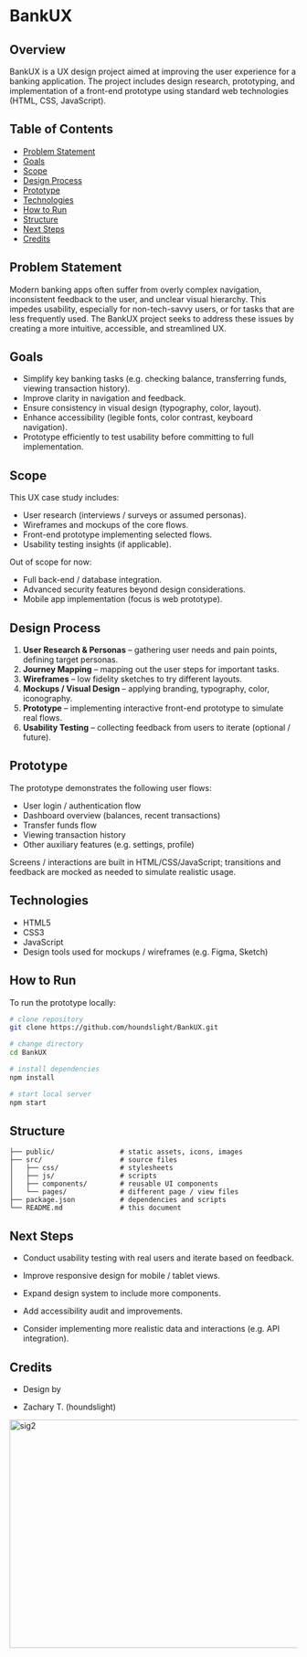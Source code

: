 # BankUX

## Overview

BankUX is a UX design project aimed at improving the user experience for a banking application. The project includes design research, prototyping, and implementation of a front-end prototype using standard web technologies (HTML, CSS, JavaScript).

## Table of Contents

- [Problem Statement](#problem-statement)  
- [Goals](#goals)  
- [Scope](#scope)  
- [Design Process](#design-process)  
- [Prototype](#prototype)  
- [Technologies](#technologies)  
- [How to Run](#how-to-run)  
- [Structure](#structure)  
- [Next Steps](#next-steps)  
- [Credits](#credits)  

## Problem Statement

Modern banking apps often suffer from overly complex navigation, inconsistent feedback to the user, and unclear visual hierarchy. This impedes usability, especially for non-tech-savvy users, or for tasks that are less frequently used. The BankUX project seeks to address these issues by creating a more intuitive, accessible, and streamlined UX.

## Goals

- Simplify key banking tasks (e.g. checking balance, transferring funds, viewing transaction history).  
- Improve clarity in navigation and feedback.  
- Ensure consistency in visual design (typography, color, layout).  
- Enhance accessibility (legible fonts, color contrast, keyboard navigation).  
- Prototype efficiently to test usability before committing to full implementation.

## Scope

This UX case study includes:

- User research (interviews / surveys or assumed personas).  
- Wireframes and mockups of the core flows.  
- Front-end prototype implementing selected flows.  
- Usability testing insights (if applicable).  

Out of scope for now:

- Full back-end / database integration.  
- Advanced security features beyond design considerations.  
- Mobile app implementation (focus is web prototype).

## Design Process

1. **User Research & Personas** – gathering user needs and pain points, defining target personas.  
2. **Journey Mapping** – mapping out the user steps for important tasks.  
3. **Wireframes** – low fidelity sketches to try different layouts.  
4. **Mockups / Visual Design** – applying branding, typography, color, iconography.  
5. **Prototype** – implementing interactive front-end prototype to simulate real flows.  
6. **Usability Testing** – collecting feedback from users to iterate (optional / future).  

## Prototype

The prototype demonstrates the following user flows:

- User login / authentication flow  
- Dashboard overview (balances, recent transactions)  
- Transfer funds flow  
- Viewing transaction history  
- Other auxiliary features (e.g. settings, profile)

Screens / interactions are built in HTML/CSS/JavaScript; transitions and feedback are mocked as needed to simulate realistic usage.

## Technologies

- HTML5  
- CSS3  
- JavaScript  
- Design tools used for mockups / wireframes (e.g. Figma, Sketch)  

## How to Run

To run the prototype locally:

```bash
# clone repository
git clone https://github.com/houndslight/BankUX.git

# change directory
cd BankUX

# install dependencies
npm install

# start local server
npm start
```

## Structure

```BankUX/
├── public/                # static assets, icons, images
├── src/                   # source files
│   ├── css/               # stylesheets
│   ├── js/                # scripts
│   ├── components/        # reusable UI components
│   └── pages/             # different page / view files
├── package.json           # dependencies and scripts
└── README.md              # this document
```
## Next Steps

- Conduct usability testing with real users and iterate based on feedback.

- Improve responsive design for mobile / tablet views.

- Expand design system to include more components.

- Add accessibility audit and improvements.

- Consider implementing more realistic data and interactions (e.g. API integration).

## Credits

- Design by 

- Zachary T. (houndslight)

<img width="1240" height="400" alt="sig2" src="https://github.com/user-attachments/assets/c1d86eb0-34d3-45e5-86c3-981da773c721" />
